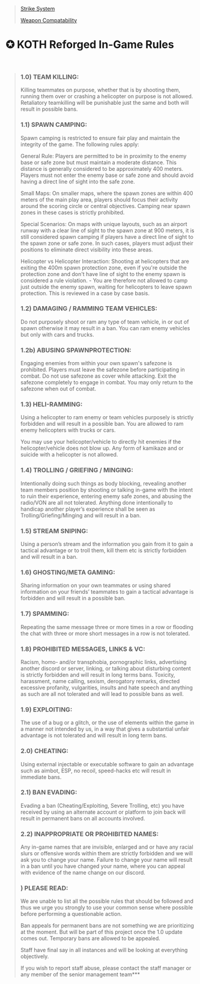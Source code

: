 >[Strike System](https://justcue.github.io/KOTH-Reforged/Pages/Strike_System.html)
>
>[Weapon Compatability](https://justcue.github.io/KOTH-Reforged/Pages/Weapon_Compatability.html)

# **__✪ KOTH Reforged In-Game Rules__**
‎ 
> ### **1.0) TEAM KILLING:**
> Killing teammates on purpose, whether that is by shooting them, running them over or crashing a helicopter on purpose is not allowed. Retaliatory teamkilling will be punishable just the same and both will result in possible bans.
>  
> ### **1.1) SPAWN CAMPING:**
> Spawn camping is restricted to ensure fair play and maintain the integrity of the game. The following rules apply:
>  
> General Rule: Players are permitted to be in proximity to the enemy base or safe zone but must maintain a moderate distance. This distance is generally considered to be approximately 400 meters. Players must not enter the enemy base or safe zone and should avoid having a direct line of sight into the safe zone.
> 
> Small Maps: On smaller maps, where the spawn zones are within 400 meters of the main play area, players should focus their activity around the scoring circle or central objectives. Camping near spawn zones in these cases is strictly prohibited.
> 
> Special Scenarios: On maps with unique layouts, such as an airport runway with a clear line of sight to the spawn zone at 900 meters, it is still considered spawn camping if players have a direct line of sight to the spawn zone or safe zone. In such cases, players must adjust their positions to eliminate direct visibility into these areas.
> 
> Helicopter vs Helicopter Interaction: Shooting at helicopters that are exiting the 400m spawn protection zone, even if you're outside the protection zone and don't have line of sight to the enemy spawn is considered a rule violation. - You are therefore not allowed to camp just outside the enemy spawn, waiting for helicopters to leave spawn protection. This is reviewed in a case by case basis.
> 
> ### **1.2) DAMAGING / RAMMING TEAM VEHICLES:**
> Do not purposely shoot or ram any type of team vehicle, in or out of spawn otherwise it may result in a ban. You can ram enemy vehicles but only with cars and trucks.
> 
> ### **1.2b) ABUSING SPAWNPROTECTION:**
> Engaging enemies from within your own spawn's safezone is prohibited. Players must leave the safezone before participating in combat. Do not use safezone as cover while attacking. Exit the safezone completely to engage in combat. You may only return to the safezone when out of combat.
> 
> ### **1.3) HELI-RAMMING:**
> Using a helicopter to ram enemy or team vehicles purposely is strictly forbidden and will result in a possible ban. You are allowed to ram enemy helicopters with trucks or cars.
> 
> You may use your helicopter/vehicle to directly hit enemies if the helicopter/vehicle does not blow up. Any form of kamikaze and or suicide with a helicopter is not allowed.
> 
> ### **1.4) TROLLING / GRIEFING / MINGING:**
> Intentionally doing such things as body blocking, revealing another team members position by shooting or talking in-game with the intent to ruin their experience, entering enemy safe zones, and abusing the radio/VON are all not tolerated. Anything done intentionally to handicap another player’s experience shall be seen as Trolling/Griefing/Minging and will result in a ban.
> 
> ### **1.5) STREAM SNIPING:**
> Using a person’s stream and the information you gain from it to gain a tactical advantage or to troll them, kill them etc is strictly forbidden and will result in a ban.
> ### **1.6) GHOSTING/META GAMING:**
> Sharing information on your own teammates or using shared information on your friends’ teammates to gain a tactical advantage is forbidden and will result in a possible ban.
> 
> ### **1.7) SPAMMING:**
> Repeating the same message three or more times in a row or flooding the chat with three or more short messages in a row is not tolerated.
>  
> ### **1.8) PROHIBITED MESSAGES, LINKS & VC:**
> Racism, homo- and/or transphobia, pornographic links, advertising another discord or server, linking, or talking about disturbing content is strictly forbidden and will result in long terms bans. Toxicity, harassment, name calling, sexism, derogatory remarks, directed excessive profanity, vulgarities, insults and hate speech and anything as such are all not tolerated and will lead to possible bans as well. 
> 
> ### **1.9) EXPLOITING:**
> The use of a bug or a glitch, or the use of elements within the game in a manner not intended by us, in a way that gives a substantial unfair advantage is not tolerated and will result in long term bans. 
>  
> ### **2.0) CHEATING:**
> Using external injectable or executable software to gain an advantage such as aimbot, ESP, no recoil, speed-hacks etc will result in immediate bans.
> 
> ### **2.1) BAN EVADING:**
> Evading a ban (Cheating/Exploiting, Severe Trolling, etc) you have received by using an alternate account or platform to join back will result in permanent bans on all accounts involved.
> 
> ### **2.2) INAPPROPRIATE OR PROHIBITED NAMES:**
> Any in-game names that are invisible, enlarged and or have any racial slurs or offensive words within them are strictly forbidden and we will ask you to change your name. Failure to change your name will result in a ban until you have changed your name, where you can appeal with evidence of the name change on our discord.
>
> ### **) PLEASE READ:**
> We are unable to list all the possible rules that should be followed and thus we urge you strongly to use your common sense where possible before performing a questionable action.
> 
> Ban appeals for permanent bans are not something we are prioritizing at the moment. But will be part of this project once the 1.0 update comes out. Temporary bans are allowed to be appealed.
> 
> Staff have final say in all instances and will be looking at everything objectively.
> 
> If you wish to report staff abuse, please contact the staff manager or any member of the senior management team***
